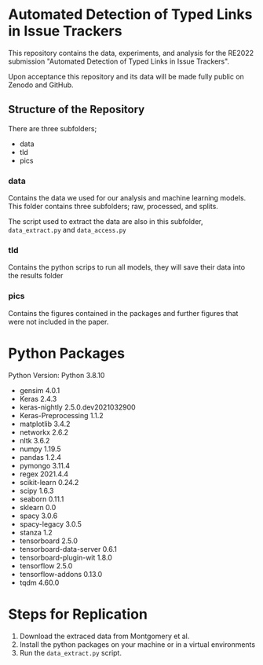 # Automated Detection of Typed Links in Issue Trackers

This repository contains the data, experiments, and analysis for the RE2022 submission "Automated Detection of Typed Links in Issue Trackers".

Upon acceptance this repository and its data will be made fully public on Zenodo and GitHub.

## Structure of the Repository
There are three subfolders;
- data
- tld
- pics

### data
Contains the data we used for our analysis and machine learning models.
This folder contains three subfolders; raw, processed, and splits.

The script used to extract the data are also in this subfolder, ``data_extract.py`` and ``data_access.py``

### tld
Contains the python scrips to run all models, they will save their data into the results folder

### pics
Contains the figures contained in the packages and further figures that were not included in the paper.
 


# Python Packages
Python Version: Python 3.8.10

- gensim                   4.0.1                      
- Keras                    2.4.3              
- keras-nightly            2.5.0.dev2021032900
- Keras-Preprocessing      1.1.2                     
- matplotlib               3.4.2                        
- networkx                 2.6.2              
- nltk                     3.6.2              
- numpy                    1.19.5                      
- pandas                   1.2.4                         
- pymongo                  3.11.4                   
- regex                    2021.4.4                
- scikit-learn             0.24.2             
- scipy                    1.6.3              
- seaborn                  0.11.1                       
- sklearn                  0.0                      
- spacy                    3.0.6              
- spacy-legacy             3.0.5                   
- stanza                   1.2                
- tensorboard              2.5.0              
- tensorboard-data-server  0.6.1              
- tensorboard-plugin-wit   1.8.0              
- tensorflow               2.5.0              
- tensorflow-addons        0.13.0             
- tqdm                     4.60.0             

# Steps for Replication
1. Download the extraced data from Montgomery et al.
2. Install the python packages on your machine or in a virtual environments
3. Run the ``data_extract.py`` script.

